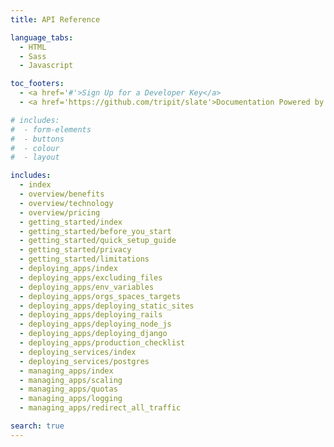 ```yaml
---
title: API Reference

language_tabs:
  - HTML
  - Sass
  - Javascript

toc_footers:
  - <a href='#'>Sign Up for a Developer Key</a>
  - <a href='https://github.com/tripit/slate'>Documentation Powered by Slate</a>

# includes:
#  - form-elements
#  - buttons
#  - colour
#  - layout

includes:
  - index
  - overview/benefits
  - overview/technology
  - overview/pricing
  - getting_started/index
  - getting_started/before_you_start
  - getting_started/quick_setup_guide
  - getting_started/privacy
  - getting_started/limitations
  - deploying_apps/index
  - deploying_apps/excluding_files
  - deploying_apps/env_variables
  - deploying_apps/orgs_spaces_targets
  - deploying_apps/deploying_static_sites
  - deploying_apps/deploying_rails
  - deploying_apps/deploying_node_js
  - deploying_apps/deploying_django
  - deploying_apps/production_checklist
  - deploying_services/index
  - deploying_services/postgres
  - managing_apps/index
  - managing_apps/scaling
  - managing_apps/quotas
  - managing_apps/logging
  - managing_apps/redirect_all_traffic

search: true
---
```




